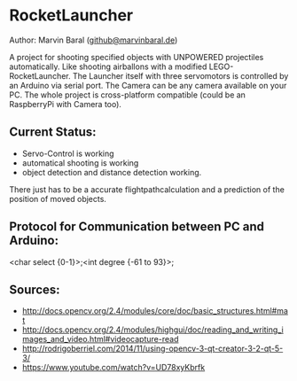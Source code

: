# RocketLauncher
Author: Marvin Baral (github@marvinbaral.de)

A project for shooting specified objects with UNPOWERED projectiles automatically. Like shooting airballons with a modified 
LEGO-RocketLauncher. The Launcher itself with three servomotors is controlled by an Arduino via serial port. The Camera can be any camera 
available on your PC. The whole project is cross-platform compatible (could be an RaspberryPi with Camera too). 

## Current Status:
* Servo-Control is working
* automatical shooting is working
* object detection and distance detection working. 

There just has to be a accurate flightpathcalculation and a prediction of the position of moved objects.

## Protocol for Communication between PC and Arduino:
\<char select {0-1}\>;\<int degree {-61 to 93}\>;

## Sources:
* http://docs.opencv.org/2.4/modules/core/doc/basic_structures.html#mat
* http://docs.opencv.org/2.4/modules/highgui/doc/reading_and_writing_images_and_video.html#videocapture-read
* http://rodrigoberriel.com/2014/11/using-opencv-3-qt-creator-3-2-qt-5-3/
* https://www.youtube.com/watch?v=UD78xyKbrfk
